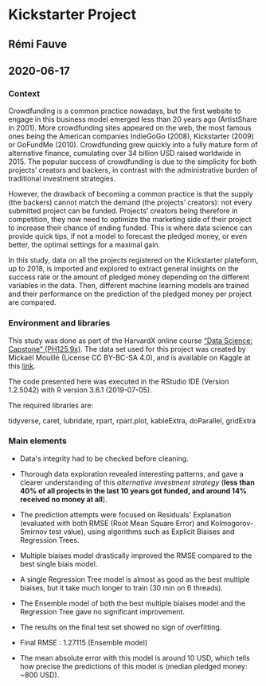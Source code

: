 # Kickstarter Project

## Rémi Fauve
## 2020-06-17

### Context
Crowdfunding is a common practice nowadays, but the first website to engage in this business model emerged
less than 20 years ago (ArtistShare in 2001). More crowdfunding sites appeared on the web, the most
famous ones being the American companies IndieGoGo (2008), Kickstarter (2009) or GoFundMe (2010).
Crowdfunding grew quickly into a fully mature form of alternative finance, cumulating over 34 billion USD
raised worldwide in 2015. The popular success of crowdfunding is due to the simplicity for both projects’
creators and backers, in contrast with the administrative burden of traditional investment strategies.

However, the drawback of becoming a common practice is that the supply (the backers) cannot match the
demand (the projects’ creators): not every submitted project can be funded. Projects’ creators being therefore
in competition, they now need to optimize the marketing side of their project to increase their chance of
ending funded. This is where data science can provide quick tips, if not a model to forecast the pledged
money, or even better, the optimal settings for a maximal gain.

In this study, data on all the projects registered on the Kickstarter plateform, up to 2018, is imported and
explored to extract general insights on the success rate or the amount of pledged money depending on the
different variables in the data. Then, different machine learning models are trained and their performance on
the prediction of the pledged money per project are compared.

### Environment and libraries
This study was done as part of the HarvardX online course 
[“Data Science: Capstone” (PH125.9x)](https://www.edx.org/course/data-science-capstone).
The data set used for this project was created by Mickaël Mouillé (License CC BY-BC-SA 4.0), and is
available on Kaggle at this 
[link](https://www.kaggle.com/kemical/kickstarter-projects?select=ks-projects-201801.csv).

The code presented here was executed in the RStudio IDE (Version 1.2.5042) with R version 3.6.1 (2019-07-05).

The required libraries are: 

tidyverse, caret, lubridate, rpart, rpart.plot, kableExtra, doParallel, gridExtra

### Main elements
* Data's integrity had to be checked before cleaning.

* Thorough data exploration revealed interesting patterns, and gave a clearer understanding of this *alternative investment strategy* (**less than 40% of all projects in the last 10 years got funded, and around 14% received no money at all**). 

* The prediction attempts were focused on Residuals' Explanation (evaluated with both RMSE (Root Mean Square Error) and Kolmogorov-Smirnov test value), using algorithms such as Explicit Biaises and Regression Trees.
* Multiple biaises model drastically improved the RMSE compared to the best single biais model.
* A single Regression Tree model is almost as good as the best multiple biaises, but it take much longer to train (30 min on 6 threads).
* The Ensemble model of both the best multiple biaises model and the Regression Tree gave no significant improvement.

* The results on the final test set showed no sign of overfitting.
* Final RMSE : 1.27115 (Ensemble model)

* The mean absolute error with this model is around 10 USD, which tells how precise the predictions of this model is (median pledged money: ~800 USD).
